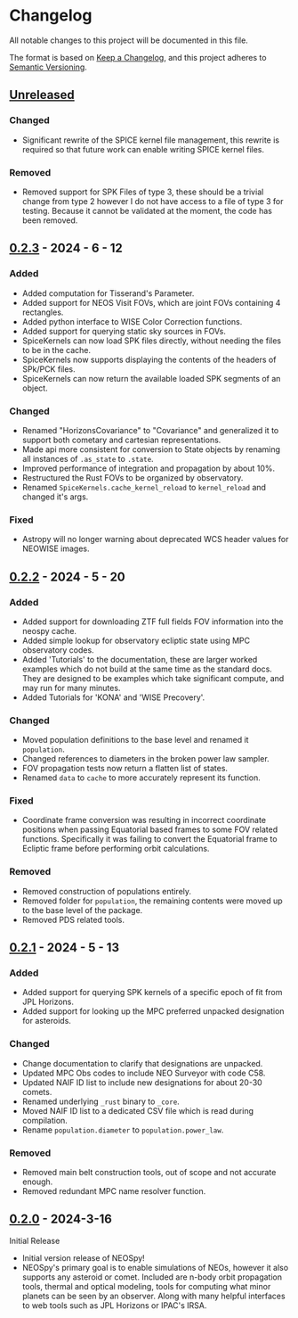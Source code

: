 # Changelog

All notable changes to this project will be documented in this file.

The format is based on [Keep a Changelog](https://keepachangelog.com/en/1.0.0/),
and this project adheres to [Semantic Versioning](https://semver.org/spec/v2.0.0.html).


## [Unreleased]

### Changed

- Significant rewrite of the SPICE kernel file management, this rewrite is required
  so that future work can enable writing SPICE kernel files.

### Removed

- Removed support for SPK Files of type 3, these should be a trivial change from type 2
  however I do not have access to a file of type 3 for testing. Because it cannot be
  validated at the moment, the code has been removed.


## [0.2.3] - 2024 - 6 - 12

### Added

- Added computation for Tisserand's Parameter.
- Added support for NEOS Visit FOVs, which are joint FOVs containing 4 rectangles.
- Added python interface to WISE Color Correction functions.
- Added support for querying static sky sources in FOVs.
- SpiceKernels can now load SPK files directly, without needing the files to be in the
  cache.
- SpiceKernels now supports displaying the contents of the headers of SPk/PCK files.
- SpiceKernels can now return the available loaded SPK segments of an object.

### Changed

- Renamed "HorizonsCovariance" to "Covariance" and generalized it to support both
  cometary and cartesian representations.
- Made api more consistent for conversion to State objects by renaming all instances of
  `.as_state` to `.state`.
- Improved performance of integration and propagation by about 10%.
- Restructured the Rust FOVs to be organized by observatory.
- Renamed `SpiceKernels.cache_kernel_reload` to `kernel_reload` and changed it's args.

### Fixed

- Astropy will no longer warning about deprecated WCS header values for NEOWISE images.


## [0.2.2] - 2024 - 5 - 20

### Added

- Added support for downloading ZTF full fields FOV information into the neospy cache.
- Added simple lookup for observatory ecliptic state using MPC observatory codes.
- Added 'Tutorials' to the documentation, these are larger worked examples which do not
  build at the same time as the standard docs. They are designed to be examples which
  take significant compute, and may run for many minutes.
- Added Tutorials for 'KONA' and 'WISE Precovery'.

### Changed

- Moved population definitions to the base level and renamed it `population`.
- Changed references to diameters in the broken power law sampler.
- FOV propagation tests now return a flatten list of states.
- Renamed `data` to `cache` to more accurately represent its function.

### Fixed

- Coordinate frame conversion was resulting in incorrect coordinate positions when
  passing Equatorial based frames to some FOV related functions. Specifically it was
  failing to convert the Equatorial frame to Ecliptic frame before performing orbit
  calculations.

### Removed

- Removed construction of populations entirely.
- Removed folder for `population`, the remaining contents were moved up to the base
  level of the package.
- Removed PDS related tools.


## [0.2.1]  - 2024 - 5 - 13

### Added

- Added support for querying SPK kernels of a specific epoch of fit from JPL Horizons.
- Added support for looking up the MPC preferred unpacked designation for asteroids.

### Changed

- Change documentation to clarify that designations are unpacked.
- Updated MPC Obs codes to include NEO Surveyor with code C58.
- Updated NAIF ID list to include new designations for about 20-30 comets.
- Renamed underlying `_rust` binary to `_core`.
- Moved NAIF ID list to a dedicated CSV file which is read during compilation.
- Rename `population.diameter` to `population.power_law`.

### Removed

- Removed main belt construction tools, out of scope and not accurate enough.
- Removed redundant MPC name resolver function.


## [0.2.0]  - 2024-3-16

Initial Release


- Initial version release of NEOSpy!
- NEOSpy's primary goal is to enable simulations of NEOs, however it also supports any 
  asteroid or comet. Included are n-body orbit propagation tools, thermal and optical
  modeling, tools for computing what minor planets can be seen by an observer.
  Along with many helpful interfaces to web tools such as JPL Horizons or IPAC's IRSA.


[Unreleased]: https://github.com/IPAC-SW/neospy/tree/main
[0.2.3]: https://github.com/IPAC-SW/neospy/releases/tag/v0.2.3
[0.2.2]: https://github.com/IPAC-SW/neospy/releases/tag/v0.2.2
[0.2.1]: https://github.com/IPAC-SW/neospy/releases/tag/v0.2.1
[0.2.0]: https://github.com/IPAC-SW/neospy/releases/tag/v0.2.0
